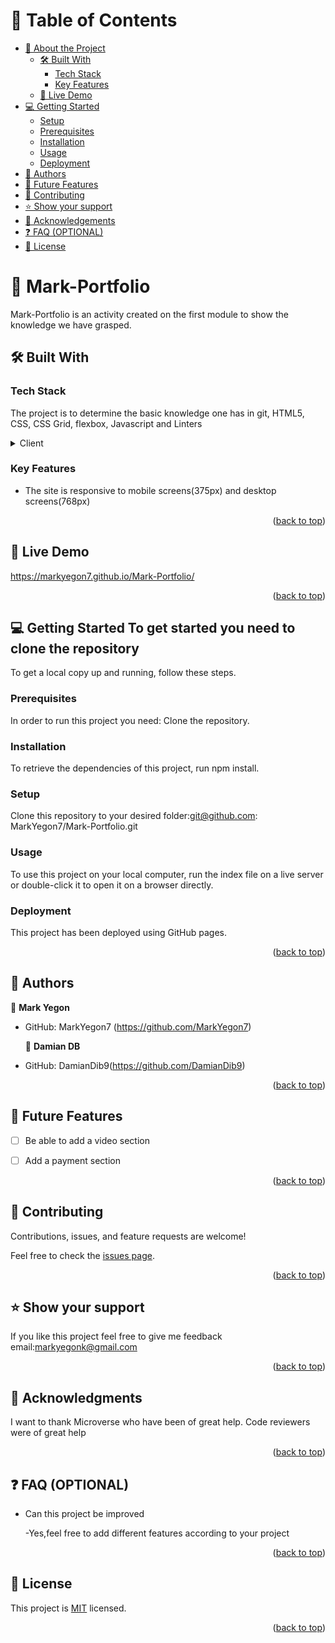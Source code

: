 # 📗 Table of Contents

- [📖 About the Project](#about-project)
  - [🛠 Built With](#built-with)
    - [Tech Stack](#tech-stack)
    - [Key Features](#key-features)
  - [🚀 Live Demo](#live-demo)
- [💻 Getting Started](#getting-started)
  - [Setup](#setup)
  - [Prerequisites](#prerequisites)
  - [Installation](#installation)
  - [Usage](#usage)
  - [Deployment](#deployment)
- [👥 Authors](#authors)
- [🔭 Future Features](#future-features)
- [🤝 Contributing](#contributing)
- [⭐️ Show your support](#support)
- [🙏 Acknowledgements](#acknowledgements)
- [❓ FAQ (OPTIONAL)](#faq)
- [📝 License](#license)


# 📖 Mark-Portfolio <a name="about-project"></a>

Mark-Portfolio is an activity created on the first module to show the knowledge we have grasped.

## 🛠 Built With <a name="built-with"></a>

### Tech Stack <a name="tech-stack"></a>

The project is to determine the basic knowledge one has in git, HTML5, CSS, CSS Grid, flexbox, Javascript and Linters

<details>
  <summary>Client</summary>
  <ul>
    <li>HTML5</li>
    <li>CSS</li>
    <li>Flexbox</li>
    <li>CSS Grid</li>
    <li>Figma</li>
    <li>Javascript</li>
  </ul>
</details>


### Key Features <a name="key-features"></a>

- The site is responsive to mobile screens(375px) and desktop screens(768px)

<p align="right">(<a href="#readme-top">back to top</a>)</p>


## 🚀 Live Demo <a name="live-demo"></a>

https://markyegon7.github.io/Mark-Portfolio/

<p align="right">(<a href="#readme-top">back to top</a>)</p>


## 💻 Getting Started <a name="getting-started">To get started you need to clone the repository</a>

To get a local copy up and running, follow these steps.

### Prerequisites

In order to run this project you need: Clone the repository.

### Installation

To retrieve the dependencies of this project, run npm install.

### Setup

Clone this repository to your desired folder:git@github.com: MarkYegon7/Mark-Portfolio.git

### Usage

To use this project on your local computer, run the index file on a live server or double-click it to open it on a browser directly.

### Deployment

This project has been deployed using GitHub pages.

<p align="right">(<a href="#readme-top">back to top</a>)</p>


## 👥 Authors <a name="authors"></a>

👤 **Mark Yegon**

- GitHub: MarkYegon7 (https://github.com/MarkYegon7)


  👤 **Damian DB**

- GitHub:  DamianDib9(https://github.com/DamianDib9)

<p align="right">(<a href="#readme-top">back to top</a>)</p>


## 🔭 Future Features <a name="future-features"></a>

- [ ] Be able to add a video section

- [ ] Add a payment section

<p align="right">(<a href="#readme-top">back to top</a>)</p>


## 🤝 Contributing <a name="contributing"></a>

Contributions, issues, and feature requests are welcome!

Feel free to check the [issues page](../../issues/).

<p align="right">(<a href="#readme-top">back to top</a>)</p>


## ⭐️ Show your support <a name="support"></a>

If you like this project feel free to give me feedback email:markyegonk@gmail.com

<p align="right">(<a href="#readme-top">back to top</a>)</p>

## 🙏 Acknowledgments <a name="acknowledgements"></a>

I want to thank Microverse  who have been of great help.
Code reviewers were of great help

<p align="right">(<a href="#readme-top">back to top</a>)</p>

## ❓ FAQ (OPTIONAL) <a name="faq"></a>

- Can this project be improved

  -Yes,feel free to add different features according to your project

<p align="right">(<a href="#readme-top">back to top</a>)</p>

## 📝 License <a name="license"></a>

This project is [MIT](https://github.com/MarkYegon7/Mark-Portfolio/blob/c3fe8cf4da98f16d1493b08de6d87fe5e76307bc/LICENSE.md) licensed.

<p align="right">(<a href="#readme-top">back to top</a>)</p>
